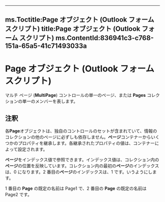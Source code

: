 

---
ms.Toctitle:Page オブジェクト (Outlook フォーム スクリプト)
title:Page オブジェクト (Outlook フォーム スクリプト)
ms.ContentId:836941c3-c768-151a-65a5-41c71493033a
---
# Page オブジェクト (Outlook フォーム スクリプト)




マルチ ページ (**MultiPage**) コントロールの単一のページ、または **Pages** コレクションの単一のメンバーを表します。

## 注釈
各**Page**オブジェクトは、独自のコントロールのセットが含まれていて、情報のコレクションの他のページに必ずしも依存しません。**ページ**コンテナーからいくつかのプロパティを継承します。各継承されたプロパティの値は、コンテナーによって設定されます。



**ページ**をインデックス値で参照できます。インデックス値は、コレクション内の**ページ**の位置を反映しています。コレクション内の最初の**ページ**のインデックスは、0 になります。2 番目の**ページ**のインデックスは、1 です。いうようにします。



1 番目の **Page** の既定の名前は Page1 で、2 番目の **Page** の既定の名前は Page2 です。




